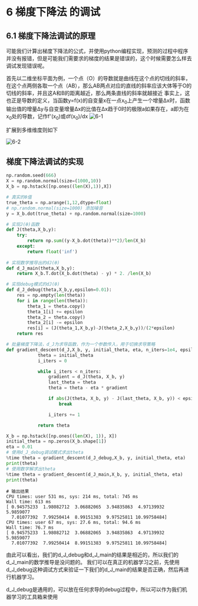 # 6 梯度下降法 的调试
## 6.1 梯度下降法调试的原理
可能我们计算出梯度下降法的公式，并使用python编程实现，预测的过程中程序并没有报错，但是可能我们需要求的梯度的结果是错误的，这个时候需要怎么样去调试发现错误呢。


首先以二维坐标平面为例，一个点（O）的导数就是曲线在这个点的切线的斜率，在这个点两侧各取一个点（AB），那么AB两点对应的直线的斜率应该大体等于O的切线的斜率，并且这A和B的距离越近，那么两条直线的斜率就越接近
事实上，这也正是导数的定义，当函数y=f(x)的自变量x在一点x<sub>0</sub>上产生一个增量Δx时，函数输出值的增量Δy与自变量增量Δx的比值在Δx趋于0时的极限a如果存在，a即为在x<sub>0</sub>处的导数，记作f'(x<sub>0</sub>)或df(x<sub>0</sub>)/dx
![6-1](https://upload-images.jianshu.io/upload_images/7220971-94b82f4a9d5a36b2.png?imageMogr2/auto-orient/strip%7CimageView2/2/w/1240)


扩展到多维维度则如下

![6-2](https://upload-images.jianshu.io/upload_images/7220971-c45cb87e253bf41f.png?imageMogr2/auto-orient/strip%7CimageView2/2/w/1240)


## 梯度下降法调试的实现
```python
np.random.seed(666)
X = np.random.normal(size=(1000,10))
X_b = np.hstack([np.ones((len(X),1)),X])

# 真实的θ值
true_theta = np.arange(1,12,dtype=float)
# np.random.normal(size=1000) 添加噪音
y = X_b.dot(true_theta) + np.random.normal(size=1000)
```


```python
# 实现J(θ)函数
def J(theta,X_b,y):
    try:
        return np.sum((y-X_b.dot(theta))**2)/len(X_b)
    except:
        return float('inf')
    
# 实现数学推导出的dJ(θ)
def d_J_main(theta,X_b,y):
    return X_b.T.dot(X_b.dot(theta) - y) * 2. /len(X_b)

# 实现debug模式的dJ(θ)
def d_J_debug(theta,X_b,y,epsilon=0.01):
    res = np.empty(len(theta))
    for i in range(len(theta)):
        theta_1 = theta.copy()
        theta_1[i] += epsilon
        theta_2 = theta.copy()
        theta_2[i] -= epsilon
        res[i] = (J(theta_1,X_b,y)-J(theta_2,X_b,y))/(2*epsilon)
    return res
```


```python
# 批量梯度下降法，d_J为求导函数，作为一个参数传入，用于切换求导策略
def gradient_descent(d_J,X_b, y, initial_theta, eta, n_iters=1e4, epsilon=1e-8):
            theta = initial_theta
            i_iters = 0

            while i_iters < n_iters:
                gradient = d_J(theta, X_b, y)
                last_theta = theta
                theta = theta - eta * gradient

                if abs(J(theta, X_b, y) - J(last_theta, X_b, y)) < epsilon:
                    break

                i_iters += 1

            return theta
```


```python
X_b = np.hstack([np.ones((len(X), 1)), X])
initial_theta = np.zeros(X_b.shape[1])
eta = 0.01
# 使用d_J_debug调试模式求出theta
%time theta = gradient_descent(d_J_debug,X_b, y, initial_theta, eta)
print(theta)
# 使用数学解求出theta
%time theta = gradient_descent(d_J_main,X_b, y, initial_theta, eta)
print(theta)
```
    # 输出结果
    CPU times: user 531 ms, sys: 214 ms, total: 745 ms
    Wall time: 613 ms
    [ 0.94575233  1.98082712  3.06882065  3.94835863  4.97139932  5.9859077
      7.01077392  7.99250414  8.99151383  9.97525811 10.99758484]
    CPU times: user 67 ms, sys: 27.6 ms, total: 94.6 ms
    Wall time: 76.7 ms
    [ 0.94575233  1.98082712  3.06882065  3.94835863  4.97139932  5.9859077
      7.01077392  7.99250414  8.99151383  9.97525811 10.99758484]


由此可以看出，我们的d_J_debug和d_J_main的结果是相近的，所以我们的d_J_main的数学推导是没问题的。
我们可以在真正的机器学习之前，先使用d_J_debug这种调试方式来验证一下我们的d_J_main的结果是否正确，然后再进行机器学习。

d_J_debug是通用的，可以放在任何求导的debug过程中，所以可以作为我们机器学习的工具箱来使用